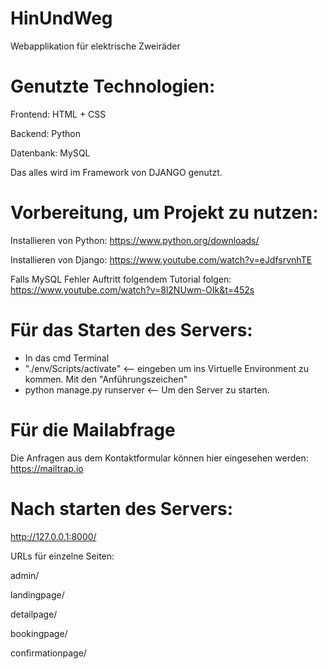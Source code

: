 # HinUndWeg
Webapplikation für elektrische Zweiräder

# Genutzte Technologien:
Frontend: HTML + CSS

Backend: Python

Datenbank: MySQL

Das alles wird im Framework von DJANGO genutzt.

# Vorbereitung, um Projekt zu nutzen:

Installieren von Python:
https://www.python.org/downloads/

Installieren von Django:
https://www.youtube.com/watch?v=eJdfsrvnhTE

Falls MySQL Fehler Auftritt folgendem Tutorial folgen:
https://www.youtube.com/watch?v=8l2NUwm-OIk&t=452s


# Für das Starten des Servers:

- In das cmd Terminal
- "./env/Scripts/activate" <-- eingeben um ins Virtuelle Environment zu kommen. Mit den "Anführungszeichen"
- python manage.py runserver <-- Um den Server zu starten.



# Für die Mailabfrage
Die Anfragen aus dem Kontaktformular können hier eingesehen werden:
https://mailtrap.io




# Nach starten des Servers:

http://127.0.0.1:8000/

URLs für einzelne Seiten:

admin/

landingpage/

detailpage/

bookingpage/

confirmationpage/


